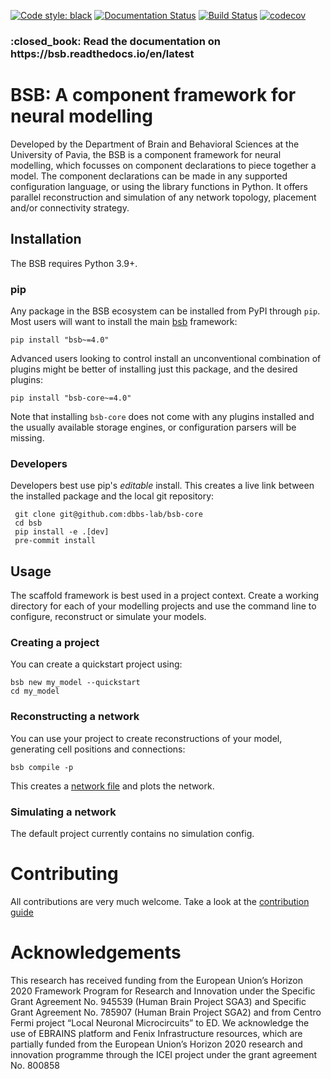 [![Code style: black](https://img.shields.io/badge/code%20style-black-000000.svg)](https://github.com/psf/black)
[![Documentation Status](https://readthedocs.org/projects/bsb/badge/?version=latest)](https://bsb.readthedocs.io/en/latest/?badge=latest)
[![Build Status](https://travis-ci.com/dbbs-lab/bsb.svg?branch=master)](https://travis-ci.com/dbbs-lab/bsb)
[![codecov](https://codecov.io/gh/dbbs-lab/bsb/branch/master/graph/badge.svg)](https://codecov.io/gh/dbbs-lab/bsb)

<h3>:closed_book: Read the documentation on https://bsb.readthedocs.io/en/latest</h3>

# BSB: A component framework for neural modelling

Developed by the Department of Brain and Behavioral Sciences at the University of Pavia,
the BSB is a component framework for neural modelling, which focusses on component
declarations to piece together a model. The component declarations can be made in any
supported configuration language, or using the library functions in Python. It offers
parallel reconstruction and simulation of any network topology, placement and/or
connectivity strategy.


## Installation

The BSB requires Python 3.9+.

### pip

Any package in the BSB ecosystem can be installed from PyPI through `pip`. Most users
will want to install the main [bsb](https://pypi.org/project/bsb/) framework:

```
pip install "bsb~=4.0"
```

Advanced users looking to control install an unconventional combination of plugins might
be better of installing just this package, and the desired plugins:

```
pip install "bsb-core~=4.0"
```

Note that installing `bsb-core` does not come with any plugins installed and the usually
available storage engines, or configuration parsers will be missing.

### Developers

Developers best use pip's *editable* install. This creates a live link between the
installed package and the local git repository:

```
 git clone git@github.com:dbbs-lab/bsb-core
 cd bsb
 pip install -e .[dev]
 pre-commit install
```

## Usage

The scaffold framework is best used in a project context. Create a working directory for
each of your modelling projects and use the command line to configure, reconstruct or
simulate your models.

### Creating a project

You can create a quickstart project using:

```
bsb new my_model --quickstart
cd my_model
```

### Reconstructing a network

You can use your project to create reconstructions of your model, generating cell positions
and connections:

```
bsb compile -p
```

This creates a [network file](bsb.readthedocs.io/getting-started/networks.html) and plots the network.

### Simulating a network

The default project currently contains no simulation config.

# Contributing

All contributions are very much welcome.
Take a look at the [contribution guide](CONTRIBUTING.md)

# Acknowledgements

This research has received funding from the European Union’s Horizon 2020 Framework
Program for Research and Innovation under the Specific Grant Agreement No. 945539
(Human Brain Project SGA3) and Specific Grant Agreement No. 785907 (Human Brain
Project SGA2) and from Centro Fermi project “Local Neuronal Microcircuits” to ED. We
acknowledge the use of EBRAINS platform and Fenix Infrastructure resources, which are
partially funded from the European Union’s Horizon 2020 research and innovation
programme through the ICEI project under the grant agreement No. 800858
